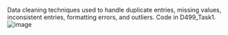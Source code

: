 Data cleaning techniques used to handle duplicate entries, missing values, inconsistent entries, formatting errors, and outliers. Code in D499_Task1.
![image](https://github.com/user-attachments/assets/b3d8499d-b40c-4228-b269-099a69c1c3b7)


